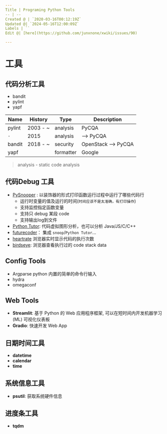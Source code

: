 ```yaml
---
Title | Programing Python Tools
-- | --
Created @ | `2020-03-16T00:12:19Z`
Updated @| `2024-05-16T12:00:09Z`
Labels | ``
Edit @| [here](https://github.com/junxnone/xwiki/issues/90)

---
```

# 工具


## 代码分析工具
- bandit
- pylint
- yapf

Name | History | Type | Description
-- | -- | -- | --
pylint | 2003 - ~ | analysis | PyCQA
 `-` | 2015 | analysis | --> PyCQA
bandit | 2018 - ~  | security | OpenStack --> PyCQA
yapf |  | formatter | Google

> analysis - static code analysis

## 代码Debug 工具
- [PySnooper](https://github.com/cool-RR/PySnooper)  : 以装饰器的形式打印函数运行过程中运行了哪些代码行
  - 运行时变量的值及运行的时间(`时间应该不是太准确，有打印操作`)
  - 支持监控指定函数变量
  - 支持只 debug 某段 code
  - 支持输出log到文件
- [Python Tutor](https://pythontutor.com/visualize.html#mode=edit): 代码虚拟图形分析，也可以分析 Java/JS/C/C++
- [futurecoder](https://futurecoder.io/course/#ide)： 集成 `snoop`/`Python Tutor`...
- [heartrate](https://github.com/alexmojaki/heartrate) 浏览器实时显示代码的执行次数
- [birdseye](https://github.com/alexmojaki/birdseye/tree/master): 浏览器查看执行过的 code stack data

## Config Tools
- Argparse python 内置的简单的命令行输入
- hydra
- omegaconf

## Web Tools

- **Streamlit**: 基于 Python 的 Web 应用程序框架, 可以在短时间内开发机器学习 (ML) 可视化仪表板
- **Gradio**: 快速开发 Web App


## 日期时间工具

- **datetime**
- **calendar**
- **time**

## 系统信息工具

- **psutil**: 获取系统硬件信息

## 进度条工具

- **tqdm**
